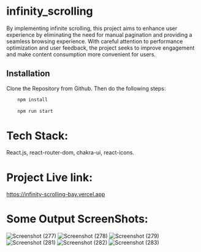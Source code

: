 # infinity_scrolling
By implementing infinite scrolling, this project aims to enhance user experience by eliminating the need for manual pagination and providing a seamless browsing experience. With careful attention to performance optimization and user feedback, the project seeks to improve engagement and make content consumption more convenient for users.

## Installation

Clone the Repository from Github. Then do the following steps:

```bash
    npm install
    
    npm run start
```
# Tech Stack:
React.js, react-router-dom, chakra-ui, react-icons.

# Project Live link:
https://infinity-scrolling-bay.vercel.app

# Some Output ScreenShots:
![Screenshot (277)](https://github.com/Pushpendra-1697/infinity_scrolling/assets/104748364/3c60049f-ff93-455a-b98f-f66e389fe73e)
![Screenshot (278)](https://github.com/Pushpendra-1697/infinity_scrolling/assets/104748364/f25b9111-f09b-431a-a149-9191ef9899d0)
![Screenshot (279)](https://github.com/Pushpendra-1697/infinity_scrolling/assets/104748364/0adaca9b-b781-4719-a3d6-589ca9cbb5e8)
![Screenshot (281)](https://github.com/Pushpendra-1697/infinity_scrolling/assets/104748364/17f26f7c-c2ff-422d-8594-4fc35c05a607)
![Screenshot (282)](https://github.com/Pushpendra-1697/infinity_scrolling/assets/104748364/5abd64c3-2612-445a-9ddc-3ca72feda70d)
![Screenshot (283)](https://github.com/Pushpendra-1697/infinity_scrolling/assets/104748364/a5b8b757-6785-48f0-ba38-657be4701ec6)
